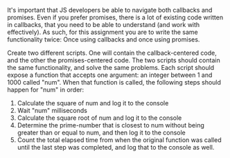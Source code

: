 It's important that JS developers be able to navigate both callbacks and promises. Even if you prefer promises, there is a lot of existing code written in callbacks, that you need to be able to understand (and work with effectively). As such, for this assignment you are to write the same functionality twice: Once using callbacks and once using promises.

Create two different scripts. One will contain the callback-centered code, and the other the promises-centered code. The two scripts should contain the same functionality, and solve the same problems.
Each script should expose a function that accepts one argument: an integer between 1 and 1000 called "num". When that function is called, the following steps should happen for "num" in order:

1. Calculate the square of num and log it to the console
2. Wait "num" milliseconds 
3. Calculate the square root of num and log it to the console
4. Determine the prime-number that is closest to num without being greater than or equal to num, and then log it to the console
5. Count the total elapsed time from when the original function was called until the last step was completed, and log that to the console as well.


